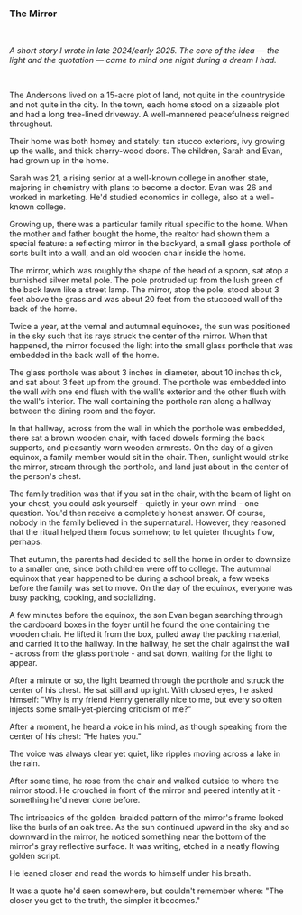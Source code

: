 ### The Mirror

<br/>
<p>
    <i>
        A short story I wrote in late 2024/early 2025. The core of the idea — the light and the quotation — came to mind one night during a dream I had.
    </i>
</p>
<br/>

<p>
    The Andersons lived on a 15-acre plot of land, not quite in the countryside and not quite in the city.
    In the town, each home stood on a sizeable plot and had a long tree-lined driveway.
    A well-mannered peacefulness reigned throughout.
</p>

<p>
    Their home was both homey and stately: tan stucco exteriors, ivy growing up the walls, and thick cherry-wood doors.
    The children, Sarah and Evan, had grown up in the home.
</p>

<p>
    Sarah was 21, a rising senior at a well-known college in another state, majoring in chemistry with plans to become a doctor.
    Evan was 26 and worked in marketing.
    He'd studied economics in college, also at a well-known college.
</p>

<p>
    Growing up, there was a particular family ritual specific to the home.
    When the mother and father bought the home, the realtor had shown them a special feature: a reflecting mirror in the backyard, a small glass porthole of sorts built into a wall, and an old wooden chair inside the home.
</p>

<p>
    The mirror, which was roughly the shape of the head of a spoon, sat atop a burnished silver metal pole.
    The pole protruded up from the lush green of the back lawn like a street lamp.
    The mirror, atop the pole, stood about 3 feet above the grass and was about 20 feet from the stuccoed wall of the back of the home.
</p>

<p>
    Twice a year, at the vernal and autumnal equinoxes, the sun was positioned in the sky such that its rays struck the center of the mirror.
    When that happened, the mirror focused the light into the small glass porthole that was embedded in the back wall of the home.
</p>

<p>
    The glass porthole was about 3 inches in diameter, about 10 inches thick, and sat about 3 feet up from the ground.
    The porthole was embedded into the wall with one end flush with the wall's exterior and the other flush with the wall's interior.
    The wall containing the porthole ran along a hallway between the dining room and the foyer.
</p>

<p>
    In that hallway, across from the wall in which the porthole was embedded, there sat a brown wooden chair, with faded dowels forming the back supports, and pleasantly worn wooden armrests.
    On the day of a given equinox, a family member would sit in the chair.
    Then, sunlight would strike the mirror, stream through the porthole, and land just about in the center of the person's chest.
</p>

<p>
    The family tradition was that if you sat in the chair, with the beam of light on your chest, you could ask yourself - quietly in your own mind - one question.
    You'd then receive a completely honest answer.
    Of course, nobody in the family believed in the supernatural.
    However, they reasoned that the ritual helped them focus somehow; to let quieter thoughts flow, perhaps.
</p>

<p>
    That autumn, the parents had decided to sell the home in order to downsize to a smaller one, since both children were off to college.
    The autumnal equinox that year happened to be during a school break, a few weeks before the family was set to move.
    On the day of the equinox, everyone was busy packing, cooking, and socializing.
</p>

<p>
    A few minutes before the equinox, the son Evan began searching through the cardboard boxes in the foyer until he found the one containing the wooden chair.
    He lifted it from the box, pulled away the packing material, and carried it to the hallway.
    In the hallway, he set the chair against the wall - across from the glass porthole - and sat down, waiting for the light to appear.
</p>

<p>
    After a minute or so, the light beamed through the porthole and struck the center of his chest.
    He sat still and upright.
    With closed eyes, he asked himself: "Why is my friend Henry generally nice to me, but every so often injects some small-yet-piercing criticism of me?"
</p>

<p>
    After a moment, he heard a voice in his mind, as though speaking from the center of his chest: "He hates you."
</p>

<p>
    The voice was always clear yet quiet, like ripples moving across a lake in the rain.
</p>

<p>
    After some time, he rose from the chair and walked outside to where the mirror stood.
    He crouched in front of the mirror and peered intently at it - something he'd never done before.
</p>

<p>
    The intricacies of the golden-braided pattern of the mirror's frame looked like the burls of an oak tree.
    As the sun continued upward in the sky and so downward in the mirror, he noticed something near the bottom of the mirror's gray reflective surface.
    It was writing, etched in a neatly flowing golden script.
</p>

<p>
    He leaned closer and read the words to himself under his breath.
</p>

<p>
    It was a quote he'd seen somewhere, but couldn't remember where: "The closer you get to the truth, the simpler it becomes."
</p>
